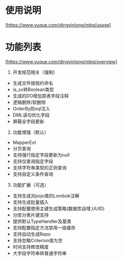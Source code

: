 # 使用说明
[https://www.yuque.com/dingyinlong/mbg/usage]
# 功能列表
[https://www.yuque.com/dingyinlong/mbg/overview]
1. 开发规范相关（强制）
- 生成文件按规约命名
- is_xx转Boolean类型
- 生成的DO增加原表字段注释
- 逻辑删除/软删除
- OrderBy防sql注入
- DML语句优化字段
- 屏蔽全字段更新
2. 功能增强（默认）
- MapperExt
- 分页查询
- 支持强行指定字段更新为null
- 支持仅查询指定字段
- 支持字符串类型的正则查询
- 支持自定义条件查询
3. 功能扩展（可选）
- 支持生成对pojo类的Lombok注解
- 支持生成批量插入
- 支持配置使用主键生成策略(数据库自增,UUID)
- 分库分表片键支持
- 提供默认TypeHandler及基类
- 支持配置指定方法禁用一级缓存
- 支持自动生成Repo
- 支持忽略Criterion值为空
- 时间支持修改精度
- 大字段字符串转普通字符串
